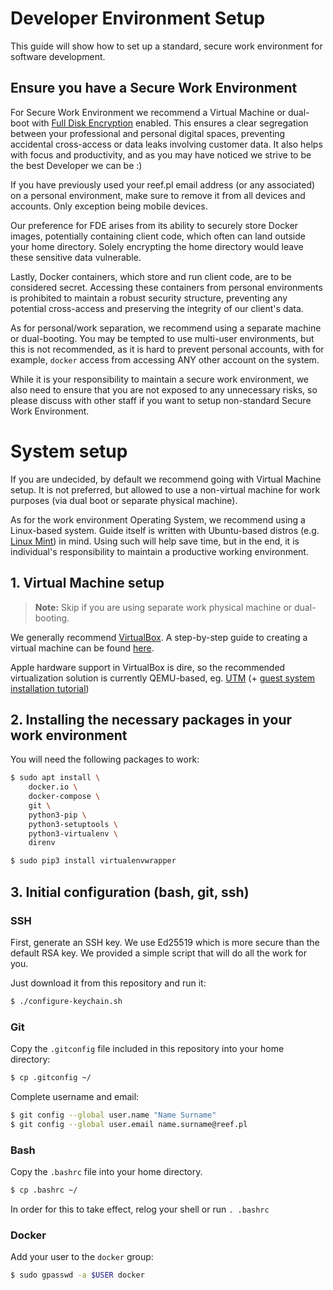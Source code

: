 # Developer Environment Setup

This guide will show how to set up a standard, secure work environment for software development.

## Ensure you have a Secure Work Environment

For Secure Work Environment we recommend a Virtual Machine or dual-boot with [Full Disk Encryption](Storage_Encryption.md#full-disk-encryption) enabled.
This ensures a clear segregation between your professional and personal digital spaces, preventing accidental cross-access or data leaks involving customer data.
It also helps with focus and productivity, and as you may have noticed we strive to be the best Developer we can be :)

If you have previously used your reef.pl email address (or any associated) on a personal environment, make sure to remove it from all devices and accounts.
Only exception being mobile devices.

Our preference for FDE arises from its ability to securely store Docker images, potentially containing client code, which often can land outside your home directory.
Solely encrypting the home directory would leave these sensitive data vulnerable.

Lastly, Docker containers, which store and run client code, are to be considered secret.
Accessing these containers from personal environments is prohibited to maintain a robust security structure, preventing any potential cross-access and preserving the integrity of our client's data.

As for personal/work separation, we recommend using a separate machine or dual-booting.
You may be tempted to use multi-user environments, but this is not recommended, as it is hard to prevent personal accounts, with for example, `docker` access from accessing ANY other account on the system.

While it is your responsibility to maintain a secure work environment, we also need to ensure that you are not exposed to any unnecessary risks, so please discuss with other staff if you want to setup non-standard Secure Work Environment.

# System setup

If you are undecided, by default we recommend going with Virtual Machine setup.
It is not preferred, but allowed to use a non-virtual machine for work purposes (via dual boot or separate physical machine).

As for the work environment Operating System, we recommend using a Linux-based system.
Guide itself is written with Ubuntu-based distros (e.g. [Linux Mint](https://www.linuxmint.com/download.php)) in mind.
Using such will help save time, but in the end, it is individual's responsibility to maintain a productive working environment.

## 1. Virtual Machine setup

> **Note:** Skip if you are using separate work physical machine or dual-booting.

We generally recommend [VirtualBox](https://www.virtualbox.org/).
A step-by-step guide to creating a virtual machine can be found [here](docs/VirtualBox.md).

Apple hardware support in VirtualBox is dire, so the recommended virtualization solution is currently QEMU-based, eg.
[UTM](https://getutm.app/) (+ [guest system installation tutorial](https://www.youtube.com/watch?v=O19mv1pe76M))

## 2. Installing the necessary packages in your work environment

You will need the following packages to work:

```bash
$ sudo apt install \
	docker.io \
	docker-compose \
	git \
	python3-pip \
	python3-setuptools \
	python3-virtualenv \
	direnv
```

```bash
$ sudo pip3 install virtualenvwrapper
```

## 3. Initial configuration (bash, git, ssh)

### SSH

First, generate an SSH key.
We use Ed25519 which is more secure than the default RSA key.
We provided a simple script that will do all the work for you.

Just download it from this repository and run it:

```bash
$ ./configure-keychain.sh
```

### Git

Copy the `.gitconfig` file included in this repository into your home directory:

```bash
$ cp .gitconfig ~/
```

Complete username and email:

```bash
$ git config --global user.name "Name Surname"
$ git config --global user.email name.surname@reef.pl
```

### Bash

Copy the `.bashrc` file into your home directory.

```bash
$ cp .bashrc ~/
```

In order for this to take effect, relog your shell or run `. .bashrc`

### Docker

Add your user to the `docker` group:

```bash
$ sudo gpasswd -a $USER docker
```
